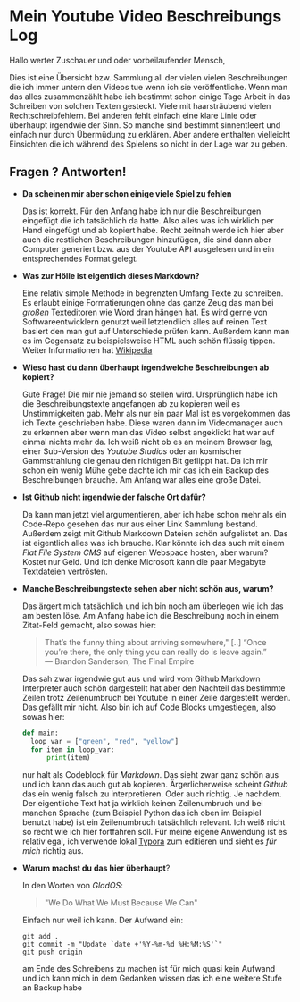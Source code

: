 # Mein Youtube Video Beschreibungs Log

Hallo werter Zuschauer und oder vorbeilaufender Mensch,

Dies ist eine Übersicht bzw. Sammlung all der vielen vielen Beschreibungen die ich immer untern den Videos tue wenn ich sie veröffentliche. Wenn man das alles zusammenzählt habe ich bestimmt schon einige Tage Arbeit in das Schreiben von solchen Texten gesteckt. Viele mit haarsträubend vielen Rechtschreibfehlern. Bei anderen fehlt einfach eine klare Linie oder überhaupt irgendwie der Sinn. So manche sind bestimmt sinnentleert und einfach nur durch Übermüdung zu erklären. Aber andere enthalten vielleicht Einsichten die ich während des Spielens so nicht in der Lage war zu geben.

## Fragen ? Antworten!

* **Da scheinen mir aber schon einige viele Spiel zu fehlen**

  Das ist korrekt. Für den Anfang habe ich nur die Beschreibungen eingefügt die ich tatsächlich da hatte. Also alles was ich wirklich per Hand eingefügt und ab kopiert habe. Recht zeitnah werde ich hier aber auch die restlichen Beschreibungen hinzufügen, die sind dann aber Computer generiert bzw. aus der Youtube API ausgelesen und in ein entsprechendes Format gelegt.

* **Was zur Hölle ist eigentlich dieses Markdown?**

  Eine relativ simple Methode in begrenzten Umfang Texte zu schreiben. Es erlaubt einige Formatierungen ohne das ganze Zeug das man bei _großen_ Texteditoren wie Word dran hängen hat. Es wird gerne von Softwareentwicklern genutzt weil letztendlich alles auf reinen Text basiert den man gut auf Unterschiede prüfen kann. Außerdem kann man es im Gegensatz zu beispielsweise HTML auch schön flüssig tippen. Weiter Informationen hat [Wikipedia](https://de.wikipedia.org/wiki/Markdown)

* **Wieso hast du dann überhaupt irgendwelche Beschreibungen ab kopiert?**

  Gute Frage! Die mir nie jemand so stellen wird. Ursprünglich habe ich die Beschreibungstexte angefangen ab zu kopieren weil es Unstimmigkeiten gab. Mehr als nur ein paar Mal ist es vorgekommen das ich Texte geschrieben habe. Diese waren dann im Videomanager auch zu erkennen aber wenn man das Video selbst angeklickt hat war auf einmal nichts mehr da. Ich weiß nicht ob es an meinem Browser lag, einer Sub-Version des *Youtube Studios* oder an kosmischer Gammstrahlung die genau den richtigen Bit geflippt hat. Da ich mir schon ein wenig Mühe gebe dachte ich mir das ich ein Backup des Beschreibungen brauche. Am Anfang war alles eine große Datei.

* **Ist Github nicht irgendwie der falsche Ort dafür?**

  Da kann man jetzt viel argumentieren, aber ich habe schon mehr als ein Code-Repo gesehen das nur aus einer Link Sammlung bestand. Außerdem zeigt mit Github Markdown Dateien schön aufgelistet an. Das ist eigentlich alles was ich brauche. Klar könnte ich das auch mit einem *Flat File System CMS* auf eigenen Webspace hosten, aber warum? Kostet nur Geld. Und ich denke Microsoft kann die paar Megabyte Textdateien vertrösten.

* **Manche Beschreibungstexte sehen aber nicht schön aus, warum?**

  Das ärgert mich tatsächlich und ich bin noch am überlegen wie ich das am besten löse. Am Anfang habe ich die Beschreibung noch in einem Zitat-Feld gemacht, also sowas hier:
  
  > That’s the funny thing about arriving somewhere," [..] “Once you’re there, the only thing you can really do is leave  again.”  
  >   ―      Brandon Sanderson, The Final Empire  
  
  Das sah zwar irgendwie gut aus und wird vom Github Markdown Interpreter auch schön dargestellt hat aber den Nachteil das bestimmte Zeilen trotz Zeilenumbruch bei Youtube in einer Zeile dargestellt werden. Das gefällt mir nicht. Also bin ich auf Code Blocks umgestiegen, also sowas hier:
  
  ```python
  def main:
  	loop_var = ["green", "red", "yellow"]
  	for item in loop_var:
  		print(item)
  ```
  
  nur halt als Codeblock für _Markdown_. Das sieht zwar ganz schön aus und ich kann das auch gut ab kopieren. Ärgerlicherweise scheint *Github* das ein wenig falsch zu interpretieren. Oder auch richtig. Je nachdem. Der eigentliche Text hat ja wirklich keinen Zeilenumbruch und bei manchen Sprache (zum Beispiel Python das ich oben im Beispiel benutzt habe) ist ein Zeilenumbruch tatsächlich relevant. Ich weiß nicht so recht wie ich hier fortfahren soll. Für meine eigene Anwendung ist es relativ egal, ich verwende lokal [Typora](https://typora.io/) zum editieren und sieht es _für mich_ richtig aus.
  
* **Warum machst du das hier überhaupt**?

  In den Worten von _GladOS_: 
  
  > "We Do What We Must Because We Can"
  
  Einfach nur weil ich kann. Der Aufwand ein:
  ```shell
  git add .
  git commit -m "Update `date +'%Y-%m-%d %H:%M:%S'`"
  git push origin
  ```
  am Ende des Schreibens zu machen ist für mich quasi kein Aufwand und ich kann mich in dem Gedanken wissen das ich eine weitere  Stufe an Backup habe
  